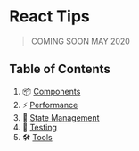 # React Tips
> COMING SOON MAY 2020

## Table of Contents

1. 📦 [Components](docs/components/index.md)
2. ⚡  [Performance](docs/performance/index.md)
3. 💾 [State Management](docs/statemanagement/index.md)
4. 🧪 [Testing](docs/testing/index.md)
5. 🛠️ [Tools](docs/tools/index.md)
